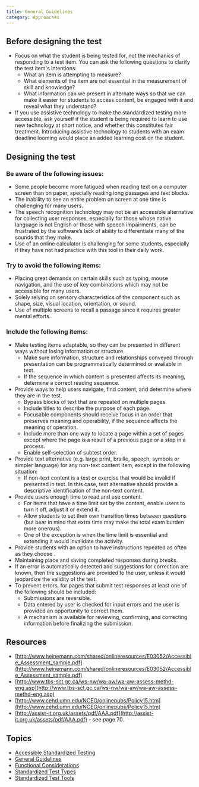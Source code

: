 ```yaml
---
title: General Guidelines
category: Approaches
---
```

## Before designing the test

* Focus on what the student is being tested for, not the mechanics of responding to a test item. You can ask the
  following questions to clarify the test item's intentions:
  * What an item is attempting to measure?
  * What elements of the item are not essential in the measurement of skill and knowledge?
  * What information can we present in alternate ways so that we can make it easier for students to access content, be
    engaged with it and reveal what they understand?
* If you use assistive technology to make the standardized testing more accessible, ask yourself if the student is being
  required to learn to use new technology at short notice, and whether this constitutes fair treatment. Introducing
  assistive technology to students with an exam deadline looming would place an added learning cost on the student.

## Designing the test

### Be aware of the following issues:

* Some people become more fatigued when reading text on a computer screen than on paper, specially reading long passages
  and text blocks.
* The inability to see an entire problem on screen at one time is challenging for many users.
* The speech recognition technology may not be an accessible alternative for collecting user responses, especially for
  those whose native language is not English or those with speech impairments, can be frustrated by the software’s lack
  of ability to differentiate many of the sounds that they make.
* Use of an online calculator is challenging for some students, especially if they have not had practice with this tool
  in their daily work.

### Try to avoid the following items:

* Placing great demands on certain skills such as typing, mouse navigation, and the use of key combinations which may
  not be accessible for many users.
* Solely relying on sensory characteristics of the component such as shape, size, visual location, orientation, or
  sound.
* Use of multiple screens to recall a passage since it requires greater mental efforts.  

### Include the following items:

* Make testing items adaptable, so they can be presented in different ways without losing information or structure.
  * Make sure information, structure and relationships conveyed through presentation can be programmatically determined
    or available in text.
  * If the sequence in which content is presented affects its meaning, determine a correct reading sequence.
* Provide ways to help users navigate, find content, and determine where they are in the test.
  * Bypass blocks of text that are repeated on multiple pages.
  * Include titles to describe the purpose of each page.
  * Focusable components should receive focus in an order that preserves meaning and operability, if the sequence
    affects the meaning or operation.
  * Include more than one way to locate a page within a set of pages except where the page is a result of a previous
    page or a step in a process.
  * Enable self-selection of subtest order.
* Provide text alternative (e.g. large print, braille, speech, symbols or simpler language) for any non-text content
  item, except in the following situation:
  * If non-text content is a test or exercise that would be invalid if presented in text. In this case, text alternative
    should provide a descriptive identification of the non-text content.
* Provide users enough time to read and use content.
  * For items that have a time limit set by the content, enable users to turn it off, adjust it or extend it.
  * Allow students to set their own transition times between questions (but bear in mind that extra  time may make the
    total exam burden more onerous).
  * One of the exception is when the time limit is essential and extending it would invalidate the activity.
* Provide students with an option to have instructions repeated as often as they choose .
* Maintaining place and saving completed responses during breaks.
* If an error is automatically detected and suggestions for correction are known, then the suggestions are provided to
  the user, unless it would jeopardize the validity of the test.
* To prevent errors, for pages that submit test responses at least one of the following should be included:
  * Submissions are reversible.
  * Data entered by user is checked for input errors and the user is provided an opportunity to correct them.
  * A mechanism is available for reviewing, confirming, and correcting information before finalizing the submission.

## Resources

* [http://www.heinemann.com/shared/onlineresources/E03052/Accessible_Assessment_sample.pdf](http://www.heinemann.com/shared/onlineresources/E03052/Accessible_Assessment_sample.pdf)
* [http://www.tbs-sct.gc.ca/ws-nw/wa-aw/wa-aw-assess-methd-eng.asp](http://www.tbs-sct.gc.ca/ws-nw/wa-aw/wa-aw-assess-methd-eng.asp)
* [http://www.cehd.umn.edu/NCEO/onlinepubs/Policy15.htm](http://www.cehd.umn.edu/NCEO/onlinepubs/Policy15.htm)
* [http://assist-it.org.uk/assets/pdf/AAA.pdf](http://assist-it.org.uk/assets/pdf/AAA.pdf) - see page 70.

## Topics

* [Accessible Standardized Testing](/AccessibleStandardizedTesting.html)
* [General Guidelines](/GeneralGuidelines.html)
* [Functional Considerations](/FunctionalConsiderations.html)
* [Standardized Test Types](StandardizedTestTypes.html)
* [Standardized Test Tools](/StandardizedTestTools.html)
